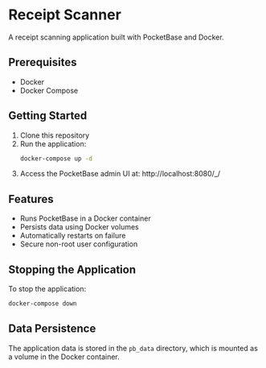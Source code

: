 # Receipt Scanner

A receipt scanning application built with PocketBase and Docker.

## Prerequisites

- Docker
- Docker Compose

## Getting Started

1. Clone this repository
2. Run the application:
   ```bash
   docker-compose up -d
   ```
3. Access the PocketBase admin UI at: http://localhost:8080/_/

## Features

- Runs PocketBase in a Docker container
- Persists data using Docker volumes
- Automatically restarts on failure
- Secure non-root user configuration

## Stopping the Application

To stop the application:
```bash
docker-compose down
```

## Data Persistence

The application data is stored in the `pb_data` directory, which is mounted as a volume in the Docker container.